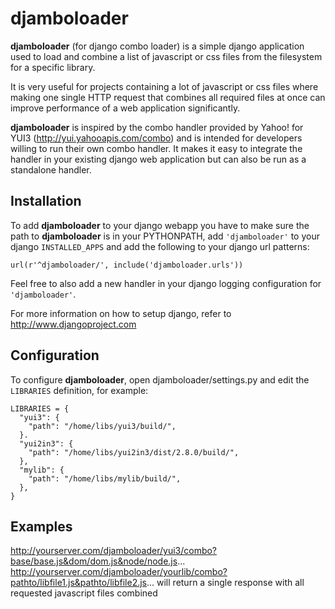 # djamboloader

**djamboloader** (for django combo loader) is a simple django application used
to load and combine a list of javascript or css files from the filesystem for 
a specific library. 

It is very useful for projects containing a lot of javascript
or css files where making one single HTTP request that combines all required 
files at once can improve performance of a web application significantly. 

**djamboloader** is inspired by the combo handler provided by Yahoo! for YUI3 
(http://yui.yahooapis.com/combo) and is intended for developers willing to run
their own combo handler. It makes it easy to integrate the handler in your 
existing django web application but can also be run as a standalone handler.

## Installation

To add **djamboloader** to your django webapp you have to make sure the path 
to **djamboloader** is in your PYTHONPATH, add `'djamboloader'` to your django
`INSTALLED_APPS` and add the following to your django url patterns:

    url(r'^djamboloader/', include('djamboloader.urls'))

Feel free to also add a new handler in your django logging configuration
for `'djamboloader'`.

For more information on how to setup django, refer to
http://www.djangoproject.com

## Configuration

To configure **djamboloader**, open djamboloader/settings.py and edit the 
`LIBRARIES` definition, for example:

    LIBRARIES = {
      "yui3": {
        "path": "/home/libs/yui3/build/",
      }.
      "yui2in3": {
        "path": "/home/libs/yui2in3/dist/2.8.0/build/",
      },
      "mylib": {
        "path": "/home/libs/mylib/build/",
      },
    }

## Examples

http://yourserver.com/djamboloader/yui3/combo?base/base.js&dom/dom.js&node/node.js...
http://yourserver.com/djamboloader/yourlib/combo?pathto/libfile1.js&pathto/libfile2.js...
will return a single response with all requested javascript files combined

